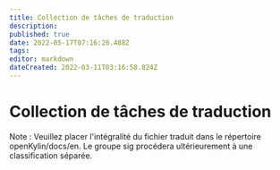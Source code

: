 ```yaml
---
title: Collection de tâches de traduction
description:
published: true
date: 2022-05-17T07:16:20.488Z
tags:
editor: markdown
dateCreated: 2022-03-11T03:16:58.824Z
---
```


# Collection de tâches de traduction

Note : Veuillez placer l'intégralité du fichier traduit dans le répertoire openKylin/docs/en. Le groupe sig procédera ultérieurement à une classification séparée.